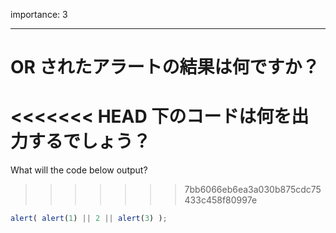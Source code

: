 importance: 3

---

# OR されたアラートの結果は何ですか？

<<<<<<< HEAD
下のコードは何を出力するでしょう？
=======
What will the code below output?
>>>>>>> 7bb6066eb6ea3a030b875cdc75433c458f80997e

```js
alert( alert(1) || 2 || alert(3) );
```
